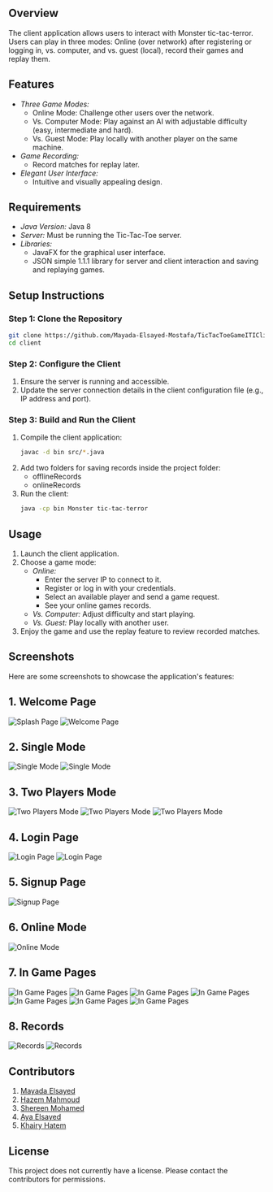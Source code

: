 ## Overview

The client application allows users to interact with Monster tic-tac-terror. Users can play in three modes: Online (over network) after registering or logging in, vs. computer, and vs. guest (local), record their games and replay them.



## Features

- *Three Game Modes:*
  - Online Mode: Challenge other users over the network.
  - Vs. Computer Mode: Play against an AI with adjustable difficulty (easy, intermediate and hard).
  - Vs. Guest Mode: Play locally with another player on the same machine.
- *Game Recording:*
  - Record matches for replay later.
- *Elegant User Interface:*
  - Intuitive and visually appealing design.



## Requirements

- *Java Version:* Java 8
- *Server:* Must be running the Tic-Tac-Toe server.
- *Libraries:*
  - JavaFX for the graphical user interface.
  - JSON simple 1.1.1 library for server and client interaction and saving and replaying games.



## Setup Instructions

### Step 1: Clone the Repository

```bash
git clone https://github.com/Mayada-Elsayed-Mostafa/TicTacToeGameITIClient.git
cd client
```

### Step 2: Configure the Client

1. Ensure the server is running and accessible.
2. Update the server connection details in the client configuration file (e.g., IP address and port).

### Step 3: Build and Run the Client

1. Compile the client application:
   ```bash
   javac -d bin src/*.java
   ```
2. Add two folders for saving records inside the project folder:
   - offlineRecords
   - onlineRecords
3. Run the client:
   ```bash
   java -cp bin Monster tic-tac-terror
   ```



## Usage

1. Launch the client application.
2. Choose a game mode:
   - *Online:*
     - Enter the server IP to connect to it.
     - Register or log in with your credentials.
     - Select an available player and send a game request.
     - See your online games records.
   - *Vs. Computer:* Adjust difficulty and start playing.
   - *Vs. Guest:* Play locally with another user.
3. Enjoy the game and use the replay feature to review recorded matches.

## Screenshots

Here are some screenshots to showcase the application's features:

## 1. Welcome Page
![Splash Page](images/Client_1.png)
![Welcome Page](images/Client_2.png)

## 2. Single Mode
![Single Mode](images/Client_3.png)
![Single Mode](images/Client_4.png)

## 3. Two Players Mode
![Two Players Mode](images/Client_5.png)
![Two Players Mode](images/Client_6.png)
![Two Players Mode](images/Client_7.png)


## 4. Login Page
![Login Page](images/Client_8.png)
![Login Page](images/Client_9.png)

## 5. Signup Page
![Signup Page](images/Client_10.png)

## 6. Online Mode
![Online Mode](images/Client_11.png)

## 7. In Game Pages
![In Game Pages](images/Client_12.png)
![In Game Pages](images/Client_13.png)
![In Game Pages](images/Client_14.png)
![In Game Pages](images/Client_15.png)
![In Game Pages](images/Client_16.png)
![In Game Pages](images/Client_17.png)
![In Game Pages](images/Client_18.png)

## 8. Records
![Records](images/Client_19.png)
![Records](images/Client_20.png)


## Contributors

1. [Mayada Elsayed](https://github.com/Mayada-Elsayed-Mostafa)
2. [Hazem Mahmoud](https://github.com/Hazem-web)
3. [Shereen Mohamed](https://github.com/shereenmohamed923)
4. [Aya Elsayed](https://github.com/aya-emam-0)
5. [Khairy Hatem](https://github.com/KhairySuleiman4)



## License

This project does not currently have a license. Please contact the contributors for permissions.

